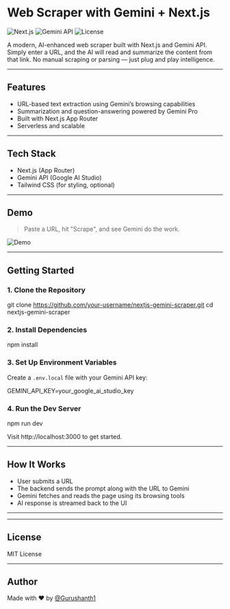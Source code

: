 # Web Scraper with Gemini + Next.js

![Next.js](https://img.shields.io/badge/Built%20With-Next.js-000?logo=nextdotjs&logoColor=white)
![Gemini API](https://img.shields.io/badge/Powered%20By-Gemini%20API-blueviolet?logo=google)
![License](https://img.shields.io/badge/License-MIT-green)

A modern, AI-enhanced web scraper built with Next.js and Gemini API. Simply enter a URL, and the AI will read and summarize the content from that link. No manual scraping or parsing — just plug and play intelligence.

---

## Features

- URL-based text extraction using Gemini’s browsing capabilities
- Summarization and question-answering powered by Gemini Pro
- Built with Next.js App Router
- Serverless and scalable

---

## Tech Stack

- Next.js (App Router)
- Gemini API (Google AI Studio)
- Tailwind CSS (for styling, optional)

---

## Demo

> Paste a URL, hit "Scrape", and see Gemini do the work.

![Demo](https://placehold.co/700x300?text=Demo+Screenshot)

---

## Getting Started

### 1. Clone the Repository

git clone https://github.com/your-username/nextjs-gemini-scraper.git
cd nextjs-gemini-scraper

### 2. Install Dependencies

npm install

### 3. Set Up Environment Variables

Create a `.env.local` file with your Gemini API key:

GEMINI_API_KEY=your_google_ai_studio_key

### 4. Run the Dev Server

npm run dev

Visit http://localhost:3000 to get started.

---

## How It Works

- User submits a URL
- The backend sends the prompt along with the URL to Gemini
- Gemini fetches and reads the page using its browsing tools
- AI response is streamed back to the UI

---

---

## License

MIT License

---

## Author

Made with ❤️ by [@Gurushanth1](https://github.com/Gurushanth1)

